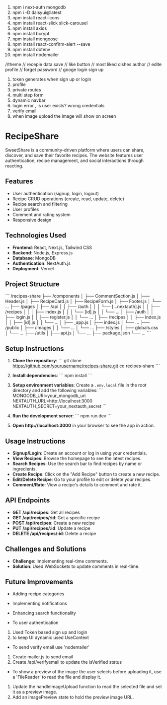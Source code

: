 
1. npm i next-auth mongodb   
2. npm i -D daisyui@latest
3. npm install react-icons
4. npm install react-slick slick-carousel
5. npm install axios
6. npm install bcrypt
7. npm install mongoose
8. npm install react-confirm-alert --save
9. npm install dotenv
10. npm install nodemailer



 
//theme
// recepie data save
// like button
// most liked dishes author
// edite profile
// forget password
// googe login sign up


1. token generates when sign up or login 
2. profile
3. private routes
4. multi step form
6. dynamic navbar
7. login error , is user exists? wrong credentials
8. verify email
9. when image upload the image will show on screen

# RecipeShare

SweetShare is a community-driven platform where users can share, discover, and save their favorite recipes. The website features user authentication, recipe management, and social interactions through reacting.

## Features

- User authentication (signup, login, logout)
- Recipe CRUD operations (create, read, update, delete)
- Recipe search and filtering
- User profiles
- Comment and rating system
- Responsive design

## Technologies Used

- **Frontend**: React, Next.js, Tailwind CSS
- **Backend**: Node.js, Express.js
- **Database**: MongoDB
- **Authentication**: NextAuth.js
- **Deployment**: Vercel

## Project Structure

\```
/recipes-share
├── /components
│   ├── CommentSection.js
│   ├── Header.js
│   ├── RecipeCard.js
│   ├── RecipeForm.js
│   ├── Footer.js
│   └── ...
├── /pages
│   ├── /api
│   │   ├── /auth
│   │   │   └── [...nextauth].js
│   │   ├── /recipes
│   │   │   ├── index.js
│   │   │   └── [id].js
│   │   └── ...
│   ├── /auth
│   │   ├── login.js
│   │   ├── register.js
│   │   └── ...
│   ├── /recipes
│   │   ├── index.js
│   │   ├── [id].js
│   │   └── ...
│   ├── _app.js
│   ├── index.js
│   └── ...
├── /public
│   ├── /images
│   │   └── ...
│   └── ...
├── /styles
│   ├── globals.css
│   └── ...
├── /utils
│   ├── api.js
│   └── ...
├── package.json
└── ...
\```

## Setup Instructions

1. **Clone the repository**:
    \```
    git clone https://github.com/yourusername/recipes-share.git
    cd recipes-share
    \```

2. **Install dependencies**:
    \```
    npm install
    \```

3. **Setup environment variables**: Create a `.env.local` file in the root directory and add the following variables:
    \```
    MONGODB_URI=your_mongodb_uri
    NEXTAUTH_URL=http://localhost:3000
    NEXTAUTH_SECRET=your_nextauth_secret
    \```

4. **Run the development server**:
    \```
    npm run dev
    \```

5. **Open http://localhost:3000** in your browser to see the app in action.

## Usage Instructions

- **Signup/Login**: Create an account or log in using your credentials.
- **View Recipes**: Browse the homepage to see the latest recipes.
- **Search Recipes**: Use the search bar to find recipes by name or ingredients.
- **Create Recipe**: Click on the "Add Recipe" button to create a new recipe.
- **Edit/Delete Recipe**: Go to your profile to edit or delete your recipes.
- **Comment/Rate**: View a recipe's details to comment and rate it.

## API Endpoints

- **GET /api/recipes**: Get all recipes
- **GET /api/recipes/:id**: Get a specific recipe
- **POST /api/recipes**: Create a new recipe
- **PUT /api/recipes/:id**: Update a recipe
- **DELETE /api/recipes/:id**: Delete a recipe


## Challenges and Solutions

- **Challenge**: Implementing real-time comments.
- **Solution**: Used WebSockets to update comments in real-time.

## Future Improvements

- Adding recipe categories
- Implementing notifications
- Enhancing search functionality


- To user authentication
1. Used Token based sign up and login
2. to keep UI dynamic used UseContext  

- To send verify email use 'nodemailer'
1. Create mailer.js to send email
2. Create /api/verifyemail to update the isVerified status

- To show a preview of the image the user selects before uploading it, use a 'FileReader' to read the file and display it. 
1. Update the handleImageUpload function to read the selected file and set it as a preview image.
2. Add an imagePreview state to hold the preview image URL.